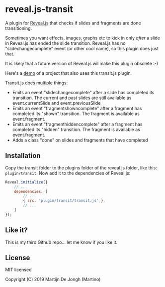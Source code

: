 # reveal.js-transit
A plugin for [Reveal.js](https://revealjs.com) that checks if slides and fragments are done transitioning.


Sometimes you want effects, images, graphs etc to kick in only *after* a slide in Reveal.js has ended the slide transition. Reveal.js has no "slidechangecomplete" event (or other cool name), so this plugin does just that. 


It is likely that a future version of Reveal.js wil make this plugin obsolete :-)


Here's a [demo](https://martinomagnifico.github.io/reveal.js-appearance/demo.html) of a project that also uses this transit.js plugin.


Transit.js does multiple things:
* Emits an event "slidechangecomplete" after a slide has completed its transition. The current and past slides are still available as event.currentSlide and event.previousSlide
* Emits an event "fragmentshowncomplete" after a fragment has completed its "shown" transition. The fragment is available as event.fragment.
* Emits an event "fragmenthiddencomplete" after a fragment has completed its "hidden" transition. The fragment is available as event.fragment.
* Adds a class "done" on slides and fragments that have completed 


## Installation

Copy the transit folder to the plugins folder of the reveal.js folder, like this: `plugin/transit`. Now add it to the dependencies of Reveal.js:


```javascript
Reveal.initialize({
	// ...
	dependencies: [
		// ... 
		{ src: 'plugin/transit/transit.js' },
		// ... 
	]
});
```

## Like it?
This is my third Github repo... let me know if you like it.


## License
MIT licensed

Copyright (C) 2019 Martijn De Jongh (Martino)
